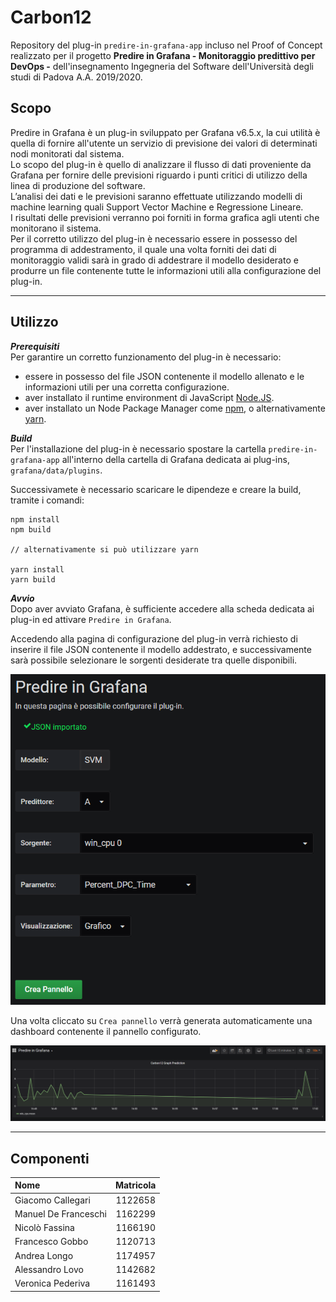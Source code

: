 # Carbon12

Repository del plug-in `predire-in-grafana-app` incluso nel Proof of Concept realizzato per il progetto **Predire in Grafana - Monitoraggio predittivo per DevOps -** dell'insegnamento Ingegneria del Software dell'Università degli studi di Padova A.A. 2019/2020.

## Scopo
Predire in Grafana è un plug-in sviluppato per Grafana v6.5.x, la cui utilità è quella di fornire all'utente un servizio di previsione dei valori di determinati nodi monitorati dal sistema.  
Lo scopo del plug-in è quello di analizzare il flusso di dati proveniente da Grafana per fornire delle previsioni riguardo i punti critici di utilizzo della linea di produzione del software.   
L’analisi dei dati e le previsioni saranno effettuate utilizzando modelli di machine learning quali Support Vector Machine e Regressione Lineare.  
I risultati delle previsioni verranno poi forniti in forma grafica agli utenti che monitorano il sistema.  
Per il corretto utilizzo del plug-in è necessario essere in possesso del programma di addestramento, il quale una volta forniti dei dati di monitoraggio validi sarà in grado di addestrare il modello desiderato e produrre un file contenente tutte le informazioni utili alla configurazione del plug-in.

---

## Utilizzo

***Prerequisiti***  
Per garantire un corretto funzionamento del plug-in è necessario:

- essere in possesso del file JSON contenente il modello allenato e le informazioni utili per una corretta configurazione.
- aver installato il runtime environment di JavaScript [Node.JS](https://nodejs.org/en/).
- aver installato un Node Package Manager come [npm](https://nodejs.org/en/), o alternativamente [yarn](https://yarnpkg.com/).

***Build***  
Per l'installazione del plug-in è necessario spostare la cartella `predire-in-grafana-app` all'interno della cartella di Grafana dedicata ai plug-ins, `grafana/data/plugins`.

Successivamete è necessario scaricare le dipendeze e creare la build, tramite i comandi:
```
npm install
npm build

// alternativamente si può utilizzare yarn

yarn install
yarn build

```

***Avvio***  
Dopo aver avviato Grafana, è sufficiente accedere alla scheda dedicata ai plug-in ed attivare `Predire in Grafana`.

Accedendo alla pagina di configurazione del plug-in verrà richiesto di inserire il file JSON contenente il modello addestrato, e successivamente sarà possibile selezionare le sorgenti desiderate tra quelle disponibili.

![Import panel](/img_README/import.png)

Una volta cliccato su `Crea pannello` verrà generata automaticamente una dashboard contenente il pannello configurato.

![Graph](/img_README/graph.png)

---

## Componenti
| Nome                 | Matricola |
| :--------------------|:---------:| 
| Giacomo Callegari    | 1122658   | 
| Manuel De Franceschi | 1162299   |
| Nicolò Fassina       | 1166190   |
| Francesco Gobbo      | 1120713   | 
| Andrea Longo         | 1174957   |
| Alessandro Lovo      | 1142682   |
| Veronica Pederiva    | 1161493   |




